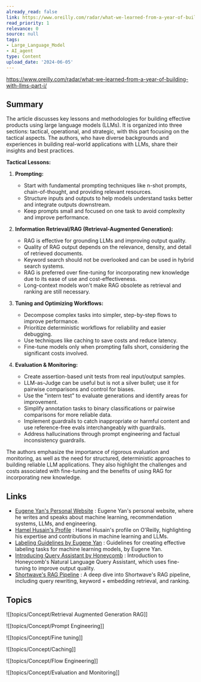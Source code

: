 ```yaml
---
already_read: false
link: https://www.oreilly.com/radar/what-we-learned-from-a-year-of-building-with-llms-part-i/
read_priority: 1
relevance: 0
source: null
tags:
- Large_Language_Model
- AI_agent
type: Content
upload_date: '2024-06-05'
---
```


https://www.oreilly.com/radar/what-we-learned-from-a-year-of-building-with-llms-part-i/
## Summary

The article discusses key lessons and methodologies for building effective products using large language models (LLMs). It is organized into three sections: tactical, operational, and strategic, with this part focusing on the tactical aspects. The authors, who have diverse backgrounds and experiences in building real-world applications with LLMs, share their insights and best practices.

**Tactical Lessons:**

1. **Prompting:**
   - Start with fundamental prompting techniques like n-shot prompts, chain-of-thought, and providing relevant resources.
   - Structure inputs and outputs to help models understand tasks better and integrate outputs downstream.
   - Keep prompts small and focused on one task to avoid complexity and improve performance.

2. **Information Retrieval/RAG (Retrieval-Augmented Generation):**
   - RAG is effective for grounding LLMs and improving output quality.
   - Quality of RAG output depends on the relevance, density, and detail of retrieved documents.
   - Keyword search should not be overlooked and can be used in hybrid search systems.
   - RAG is preferred over fine-tuning for incorporating new knowledge due to its ease of use and cost-effectiveness.
   - Long-context models won't make RAG obsolete as retrieval and ranking are still necessary.

3. **Tuning and Optimizing Workflows:**
   - Decompose complex tasks into simpler, step-by-step flows to improve performance.
   - Prioritize deterministic workflows for reliability and easier debugging.
   - Use techniques like caching to save costs and reduce latency.
   - Fine-tune models only when prompting falls short, considering the significant costs involved.

4. **Evaluation & Monitoring:**
   - Create assertion-based unit tests from real input/output samples.
   - LLM-as-Judge can be useful but is not a silver bullet; use it for pairwise comparisons and control for biases.
   - Use the "intern test" to evaluate generations and identify areas for improvement.
   - Simplify annotation tasks to binary classifications or pairwise comparisons for more reliable data.
   - Implement guardrails to catch inappropriate or harmful content and use reference-free evals interchangeably with guardrails.
   - Address hallucinations through prompt engineering and factual inconsistency guardrails.

The authors emphasize the importance of rigorous evaluation and monitoring, as well as the need for structured, deterministic approaches to building reliable LLM applications. They also highlight the challenges and costs associated with fine-tuning and the benefits of using RAG for incorporating new knowledge.
## Links

- [Eugene Yan's Personal Website](https://eugeneyan.com/) : Eugene Yan's personal website, where he writes and speaks about machine learning, recommendation systems, LLMs, and engineering.
- [Hamel Husain's Profile](https://www.oreilly.com/people/hamel-husain/) : Hamel Husain's profile on O'Reilly, highlighting his expertise and contributions in machine learning and LLMs.
- [Labeling Guidelines by Eugene Yan](https://eugeneyan.com/writing/labeling-guidelines/) : Guidelines for creating effective labeling tasks for machine learning models, by Eugene Yan.
- [Introducing Query Assistant by Honeycomb](https://www.honeycomb.io/blog/introducing-query-assistant) : Introduction to Honeycomb's Natural Language Query Assistant, which uses fine-tuning to improve output quality.
- [Shortwave's RAG Pipeline](https://www.shortwave.com/blog/deep-dive-into-worlds-smartest-email-ai/) : A deep dive into Shortwave's RAG pipeline, including query rewriting, keyword + embedding retrieval, and ranking.

## Topics

![[topics/Concept/Retrieval Augmented Generation RAG]]

![[topics/Concept/Prompt Engineering]]

![[topics/Concept/Fine tuning]]

![[topics/Concept/Caching]]

![[topics/Concept/Flow Engineering]]

![[topics/Concept/Evaluation and Monitoring]]